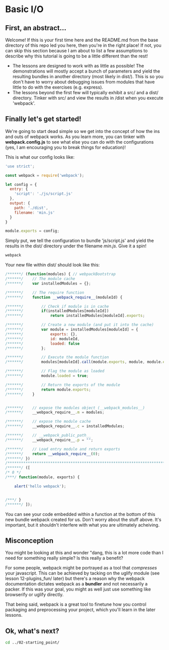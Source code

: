 # Basic I/O

## First, an abstract...
Welcome!  If this is your first time here and the README.md from the base directory of this repo led you here, then you're in the right place!  If not, you can skip this section because I am about to list a few assumptions to describe why this tutorial is going to be a little different than the rest!

* The lessons are designed to work with as little as possible!  The demonstrations will mostly accept a bunch of parameters and yield the resulting bundles in another directory (most likely in dist/).  This is so you don't have to worry about debugging issues from modules that have little to do with the exercises (e.g. express).
* The lessons beyond the first few will typically exhibit a src/ and a dist/ directory.  Tinker with src/ and view the results in /dist when you execute 'webpack'.

## Finally let's get started!

We're going to start dead simple so we get into the concept of how the ins and outs of webpack works.  As you learn more, you can tinker with **webpack.config.js** to see what else you can do with the configurations (yes, I am encouraging you to break things for education)!

This is what our config looks like:

```js
'use strict';

const webpack = require('webpack');

let config = {
  entry: {
    'script': './js/script.js'
  },
  output: {
    path: './dist',
    filename: 'min.js'
  }
}

module.exports = config;
```

Simply put, we tell the configuration to bundle 'js/script.js' and yield the results in the dist/ directory under the filename *min.js*.  Give it a spin!

```bash
webpack
```

Your new file within dist/ should look like this:

```js
/******/ (function(modules) { // webpackBootstrap
/******/ 	// The module cache
/******/ 	var installedModules = {};

/******/ 	// The require function
/******/ 	function __webpack_require__(moduleId) {

/******/ 		// Check if module is in cache
/******/ 		if(installedModules[moduleId])
/******/ 			return installedModules[moduleId].exports;

/******/ 		// Create a new module (and put it into the cache)
/******/ 		var module = installedModules[moduleId] = {
/******/ 			exports: {},
/******/ 			id: moduleId,
/******/ 			loaded: false
/******/ 		};

/******/ 		// Execute the module function
/******/ 		modules[moduleId].call(module.exports, module, module.exports, __webpack_require__);

/******/ 		// Flag the module as loaded
/******/ 		module.loaded = true;

/******/ 		// Return the exports of the module
/******/ 		return module.exports;
/******/ 	}


/******/ 	// expose the modules object (__webpack_modules__)
/******/ 	__webpack_require__.m = modules;

/******/ 	// expose the module cache
/******/ 	__webpack_require__.c = installedModules;

/******/ 	// __webpack_public_path__
/******/ 	__webpack_require__.p = "";

/******/ 	// Load entry module and return exports
/******/ 	return __webpack_require__(0);
/******/ })
/************************************************************************/
/******/ ([
/* 0 */
/***/ function(module, exports) {

	alert('hello webpack');


/***/ }
/******/ ]);
```

You can see your code embedded within a function at the bottom of this new bundle webpack created for us.  Don't worry about the stuff above.  It's important, but it shouldn't interfere with what you are ultimately acheiving.

## Misconception

You might be looking at this and wonder "dang, this is a lot more code than I need for something really simple?  Is this really a benefit?

For some people, webpack might be portrayed as a tool that *compresses* your javascript.  This can be achieved by tacking on the uglify module (see lesson 12-plugins_fun/ later) but there's a reason why the webpack documentation dictates webpack as a **bundler** and not necessarily a packer.  If this was your goal, you might as well just use something like browserify or uglify directly.

That being said, webpack is a great tool to finetune how you control packaging and preprocessing your project, which you'll learn in the later lessons.

## Ok, what's next?

```bash
cd ../02-starting_point/
```